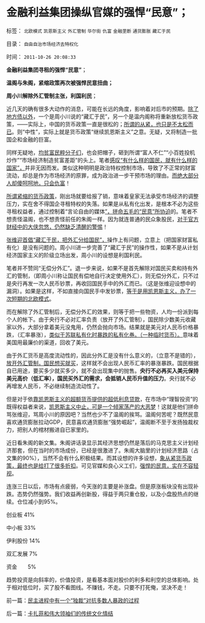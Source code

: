 # 金融利益集团操纵官媒的强悍“民意”；

标签： `北欧模式` `凯恩斯主义` `外汇管制` `华尔街` `仇富` `金融垄断` `通货膨胀` `藏汇于民` 

目录： `自由自治市场经济去特权化`

时间： `2011-10-26 20:08:33`

**金融利益集团寻租的强悍“民意”**；

**温阁与朱阁，紧缩政策再次被强悍民意扭曲；**

**周小川解除外汇管制主张，利国利民**；

近几天的确有很多大动作的消息，可能在长远的角度，影响着对后市的预期。[除了地方债以外](../../../2011/10/24/中央担保的地方债相当于税收，李嘉图等效将被国人熟知.md)，一个是周小川说的“藏汇于民”，另一个是温内阁称将重新放松货币政策，——实际上，中国的货币政策一直是很松的；[所谓的从紧，也只是不太松而已](../../../2010/12/3/从紧的货币政策确实是长期利好.md)。则“中性”，实际上就是货币政策“继续凯恩斯主义”之意。无疑，又将制造一批国企和金融的巨富。

同样无疑地，[均贫富民粹分子们](../../../2011/10/17/占领大企业，占领福利局，占领华尔街.md)，也会把帽子，砸到所谓“富人不仁”“小百姓投机炒作”“市场经济制造贫富差距”的头上。笔者[感叹“有什么样的国民，就有什么样的国家”，](../../../2011/7/22/股市中的国民劣根性体现的后发劣势.md)并非无因而发。类似这种明明是政治特权控制市场，导致了不正常的财富流动，却总是作为市场经济的原罪，成为政治进一步干预市场的理由。[而绝大部分人却傻呵呵地，只会仇富](../../../2011/10/16/占领华尔街阶级斗争中的替罪羊.md)！

[所谓紧缩的货币政策](../../../2008/6/2/横眉冷对资本利益呼吁，坚守从紧货币政策.md)，刚出场就要给报了销，意味着皇家无法承受市场经济的调整压力，实在舍不得国企寻租特权的失落。如果是从私有化出发，是根本不必为这些寻租权益者，通过控制着“言论自由的媒体[”，拼命五毛的“民意”所协迫](../../../2009/10/10/定制民意出口转内销.md)的。笔者不想责怪温阁，也不想责怪前任的朱阁一样。因为就连普通的民众象股民，[对于官方财经中的大侠忽悠，仍然缺乏清醒的警惕](../../../2011/10/14/人民币低估的经济学本质，看仇美的都是什么人？.md)！

[张维迎首倡“藏汇于民，把外汇分给国民”，](../../../2009/2/14/外汇不是钱，是物资！“分国企，分外汇”难言吉凶.md)操作上有问题，立意上（把国家财富私有化）是没有问题的。周小川进一步完善了“藏汇于民”的操作性，如果不是从计划经济国家主义的阶级立场出发，周小川的设想是利国利民。

笔者并不赞同“无偿分外汇”。退一步来说，如果不是首先解除对国民买卖和持有外汇的管制，（即周小川称让国民有偿地自行决定使用外汇），则无偿分外汇，只不过是央行再发一次人民币钞票，再收回国民手中的外汇而已。（这是张维迎设想中的漏洞）。如果是这样，不如直接向国民手中发钞票，[等于是用凯恩斯主义，办了一次短期的北欧模式](../../../2011/6/27/北欧模式的欺骗性和马克思主义.md)。

而在解除了外汇管制后，无偿分外汇的效果，则等于把一些物资，人均一份派到每个人的帐下。由于央行不必对汇率负责（放开了外汇管制），国民除少数美元收藏家以外，大部分拿着美元没鬼用，仍然会抛向市场。结果就是美元对人民币价格暴跌，（汇率暴涨），[类似于苏联私有化时暴跌的私有化券。（一种临时货币）。](../../../2010/1/10/俄罗斯私有化的错误就是“分国企的包袱”.md)意味着美国用最廉价的渠道，回收了美元。

由于外汇货币是高度流动性的，因此分外汇是没有什么意义的，（立意不是错的），[放开外汇管制，国民想买就买](../../../2011/4/21/外汇管制中的人民币黄金价格.md)，这样就不会出现人民币汇率的暴涨暴跌。国民根据自已用途，要买多少就买多少，就不会出现集中的抛售。**央行不必再买入美元保持美元高价（低汇率），国民买外汇的需求，会抵销人民币升值的压力**。央行就不必再增发人民币，不必继续制造流动性了。

但是对于依[靠凯恩斯主义的超额货币提供的超低利息贷款](../../../2011/8/13/高利贷救世界；金融垄断是命门.md)，在市场中“理智投资”的既得权益者来说，[凯恩斯主义中止，可是一个倾家荡产的大恶梦](../../../2011/10/5/只有高利贷才能挽救全世界.md)！这就是他们拼命骂张维迎，骂周小川的原因吧？当然也少不了温阁的挨骂。温阁何苦呢？既然民意喜欢通货膨胀拉动GDP，民意喜欢通货膨胀“强势崛起”，温阁断不至于发扬独裁权力，把别人的棺材搬进自已家里的。

近日看朱阁的新文集。朱阁讲话录显示其经济思想仍然是落后的马克思主义计划经济那套，但在当时的市场成份，已经是很激进了。朱阁大脑里的计划经济思路（占文集的90%），当然不会有什么积极结果。而其设想的许多设想，[象从紧货币政策，最终也是给打了很多折扣](../../../2008/3/19/通胀、需求萎缩是大敌；货币政策从紧符合股民利益.md)。可见官媒和良心义工们，[强悍的民意，实在不容轻视](../../../2009/10/9/民意就是民主吗？可定制的民意呢？.md)。

连涨三日以后，市场有点疲弱，今天涨的主要是补涨盘。但是原涨板块没有出现补跌。态势仍然强势。我们收益再创新股，得益于两只重仓股，以及小盘股热点的继续。仓位减小到95%。

创业板 41%

中小板 33%

伊利股份 14%

双汇发展 7%

资金　　5%

趋势投资是向斜率的，价值投资，是看基本面对股价的利多和利空的总体影响。处于相对低位时，买了股不看图线。不赚钱，不走。只要不打死俺，坚决不走！



前一篇：[民主进程中有一个“独裁”对抗多数人暴政的过程](../../../2011/10/25/民主进程中有一个“独裁”对抗多数人暴政的过程.md)

后一篇：[卡扎菲和伟大领袖们的传统文化情结](../../../2011/10/26/卡扎菲和伟大领袖们的传统文化情结.md)